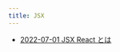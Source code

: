 ```yaml
---
title: JSX
---
```



- [2022-07-01 JSX React とは](./../../../../d/2022/07/01/JSX_React_とは.md)




